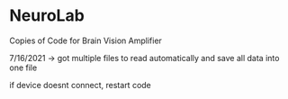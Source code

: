 # NeuroLab
Copies of Code for Brain Vision Amplifier

7/16/2021 -> got multiple files to read automatically and save all data into one file

if device doesnt connect, restart code
